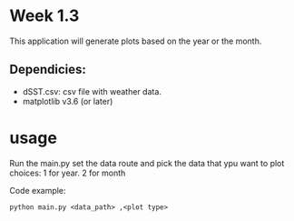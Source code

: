 # Week 1.3
This application will generate plots based on the year or the month.

## Dependicies: 
- dSST.csv: csv file with weather data.
- matplotlib v3.6 (or later)

# usage
Run the main.py 
set the data route and pick the data that ypu want to plot choices: 1 for year. 2 for month

Code example:

`python main.py <data_path> ,<plot type>`



